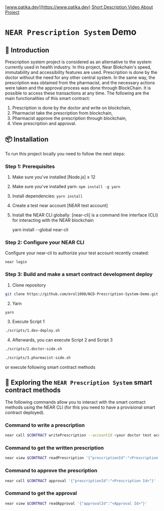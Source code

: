 [www.patika.dev](https://www.patika.dev)
[Short Description Video About Project](https://www.loom.com/share/fdf4e9039bd648eaa19af6ece20791f6)

# `NEAR Prescription System` Demo

## 📄 Introduction

Prescription system project is considered as an alternative to the system currently used in health industry. In this project, Near Blokchain's speed, immutability and accessibility features are used. Prescription is done by the doctor without the need for any other central system. In the same way, the prescription was obtained from the pharmacist, and the necessary actions were taken and the approval process was done through BlockChain. It is possible to access these transactions at any time.
The following are the main functionalities of this smart contract:

1. Prescription is done by the doctor and write on blockchain,
2. Pharmacist take the prescription from blockchain,
3. Pharmacist approve the prescription through blockchain,
4. View prescription and approval.

## 📦 Installation

To run this project locally you need to follow the next steps:

### Step 1: Prerequisites

1. Make sure you've installed [Node.js] ≥ 12
2. Make sure you've installed yarn: `npm install -g yarn`
3. Install dependencies: `yarn install`
4. Create a test near account [NEAR test account]
5. Install the NEAR CLI globally: [near-cli] is a command line interface (CLI) for interacting with the NEAR blockchain

   yarn install --global near-cli

### Step 2: Configure your NEAR CLI

Configure your near-cli to authorize your test account recently created:

    near login

### Step 3: Build and make a smart contract development deploy

1. Clone repository

```bash
git clone https://github.com/erol1098/NCD-Prescription-System-Demo.git
```

2. Yarn

```bash
yarn
```

3. Execute Script 1

```bash
./scripts/1.dev-deploy.sh
```

4. Afterwards, you can execute Script 2 and Script 3

```bash
./scripts/2.doctor-side.sh
```

```bash
./scripts/3.pharmacist-side.sh
```

or execute following smart contract methods

## 📑 Exploring the `NEAR Prescription System` smart contract methods

The following commands allow you to interact with the smart contract methods using the NEAR CLI (for this you need to have a provisional smart contract deployed).

### Command to write a prescription

```bash
near call $CONTRACT writePrescription --accountId <your doctor test account>
```

### Command to get the written prescription

```bash
near view $CONTRACT readPrescription '{"prescriptionId":"<Prescription Id>"}'
```

### Command to approve the prescription

```bash
near call $CONTRACT approval '{"prescriptionId":"<Prescription Id>"}' --accountId <your pharmacist test account>
```

### Command to get the approval

```bash
near view $CONTRACT readApproval '{"approvalId":"<Approval Id>"}'
```
